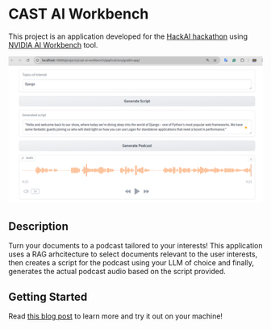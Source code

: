 # CAST AI Workbench

This project is an application developed for the [HackAI hackathon](https://hackaichallenge.devpost.com/) using [NVIDIA AI Workbench](https://www.nvidia.com/en-us/deep-learning-ai/solutions/data-science/workbench/) tool.

![alt text](media/gradio.png)

## Description

Turn your documents to a podcast tailored to your interests! This application uses a RAG arhcitecture to select documents relevant to the user interests, then creates a script for the podcast using your LLM of choice and finally, generates the actual podcast audio based on the script provided.

## Getting Started

Read [this blog post](INSTALL.md) to learn more and try it out on your machine!

